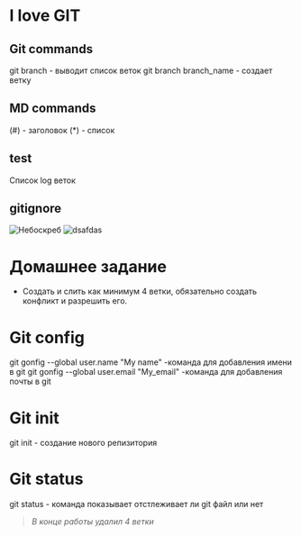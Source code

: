 # I love GIT

## Git commands
git branch - выводит список веток
git branch branch_name - создает ветку
## MD commands
(#) - заголовок
(*) - список

## test
Список log веток

## gitignore
![Небоскреб](picture.jpg)
![dsafdas](YYGCYVJ2WZg.jpg)

# Домашнее задание 

- Создать и слить как минимум 4 ветки, обязательно создать конфликт и разрешить его. 

# Git config
git gonfig --global user.name "My name" -команда для добавления имени в git
git gonfig --global user.email "My_email" -команда для добавления почты в git

# Git init
git init - создание нового репизитория

# Git status
git status - команда показывает отстлеживает ли git файл или нет

>*В конце работы удалил 4 ветки*